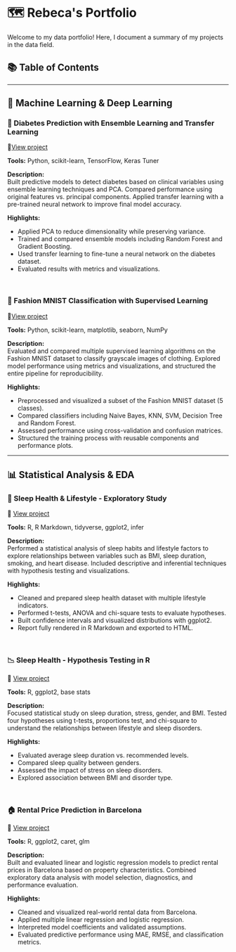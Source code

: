 # 🗺 Rebeca's Portfolio
Welcome to my data portfolio! Here, I document a summary of my projects in the data field.

## 📚 Table of Contents

---

## 🤖 Machine Learning & Deep Learning


### 🔬 Diabetes Prediction with Ensemble Learning and Transfer Learning 
🔗[View project](./machine_learning/diabetes_prediction_transfer_learning)  

**Tools:** Python, scikit-learn, TensorFlow, Keras Tuner

**Description:**  
Built predictive models to detect diabetes based on clinical variables using ensemble learning techniques and PCA. Compared performance using original features vs. principal components. Applied transfer learning with a pre-trained neural network to improve final model accuracy.

**Highlights:**
- Applied PCA to reduce dimensionality while preserving variance.
- Trained and compared ensemble models including Random Forest and Gradient Boosting.
- Used transfer learning to fine-tune a neural network on the diabetes dataset.
- Evaluated results with metrics and visualizations.

&nbsp;


### 👟 Fashion MNIST Classification with Supervised Learning  
🔗[View project](./machine_learning/fashion_mnist_supervised_learning)    

**Tools:** Python, scikit-learn, matplotlib, seaborn, NumPy  



**Description:**  
Evaluated and compared multiple supervised learning algorithms on the Fashion MNIST dataset to classify grayscale images of clothing. Explored model performance using metrics and visualizations, and structured the entire pipeline for reproducibility.

**Highlights:**
- Preprocessed and visualized a subset of the Fashion MNIST dataset (5 classes).
- Compared classifiers including Naive Bayes, KNN, SVM, Decision Tree and Random Forest.
- Assessed performance using cross-validation and confusion matrices.
- Structured the training process with reusable components and performance plots.



---

## 📊 Statistical Analysis & EDA

### 🛌 Sleep Health & Lifestyle - Exploratory Study
🔗 [View project](./statistical_analysis/sleep_health_statistical_study)

**Tools:** R, R Markdown, tidyverse, ggplot2, infer

**Description:**  
Performed a statistical analysis of sleep habits and lifestyle factors to explore relationships between variables such as BMI, sleep duration, smoking, and heart disease. Included descriptive and inferential techniques with hypothesis testing and visualizations.

**Highlights:**
- Cleaned and prepared sleep health dataset with multiple lifestyle indicators.
- Performed t-tests, ANOVA and chi-square tests to evaluate hypotheses.
- Built confidence intervals and visualized distributions with ggplot2.
- Report fully rendered in R Markdown and exported to HTML.
  
&nbsp;

###  📉 Sleep Health - Hypothesis Testing in R
🔗 [View project](./statistical_analysis/sleep_hypothesis_testing)

**Tools:** R, ggplot2, base stats

**Description:**  
Focused statistical study on sleep duration, stress, gender, and BMI. Tested four hypotheses using t-tests, proportions test, and chi-square to understand the relationships between lifestyle and sleep disorders.

**Highlights:**
- Evaluated average sleep duration vs. recommended levels.
- Compared sleep quality between genders.
- Assessed the impact of stress on sleep disorders.
- Explored association between BMI and disorder type.

&nbsp;

### 🏠 Rental Price Prediction in Barcelona  
🔗 [View project](./statistical_analysis/rental_price_regression)

**Tools:** R, ggplot2, caret, glm

**Description:**  
Built and evaluated linear and logistic regression models to predict rental prices in Barcelona based on property characteristics. Combined exploratory data analysis with model selection, diagnostics, and performance evaluation.

**Highlights:**
- Cleaned and visualized real-world rental data from Barcelona.
- Applied multiple linear regression and logistic regression.
- Interpreted model coefficients and validated assumptions.
- Evaluated predictive performance using MAE, RMSE, and classification metrics.
